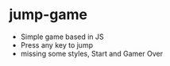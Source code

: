 # jump-game
- Simple game based in JS
- Press any key to jump
- missing some styles, Start and Gamer Over 
